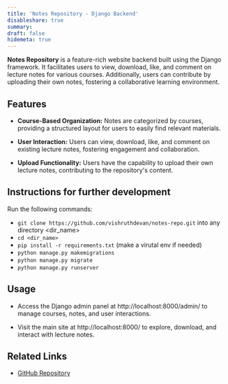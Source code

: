 ```yaml
---
title: 'Notes Repository - Django Backend'
disableshare: true
summary: 
draft: false
hidemeta: true
---
```


**Notes Repository** is a feature-rich website backend built using the Django framework. It facilitates users to view, download, like, and comment on lecture notes for various courses. Additionally, users can contribute by uploading their own notes, fostering a collaborative learning environment.

## Features

- **Course-Based Organization:** Notes are categorized by courses, providing a structured layout for users to easily find relevant materials.

- **User Interaction:** Users can view, download, like, and comment on existing lecture notes, fostering engagement and collaboration.

- **Upload Functionality:** Users have the capability to upload their own lecture notes, contributing to the repository's content.

## Instructions for further development
Run the following commands:
- `git clone https://github.com/vishruthdevan/notes-repo.git` into any directory <dir_name>
- `cd <dir_name>`
- `pip install -r requirements.txt` (make a virutal env if needed)
- `python manage.py makemigrations`
- `python manage.py migrate`
- `python manage.py runserver`

## Usage

- Access the Django admin panel at http://localhost:8000/admin/ to manage courses, notes, and user interactions.

- Visit the main site at http://localhost:8000/ to explore, download, and interact with lecture notes.

## Related Links

- [GitHub Repository](https://github.com/vishruthdevan/notes-repo/)